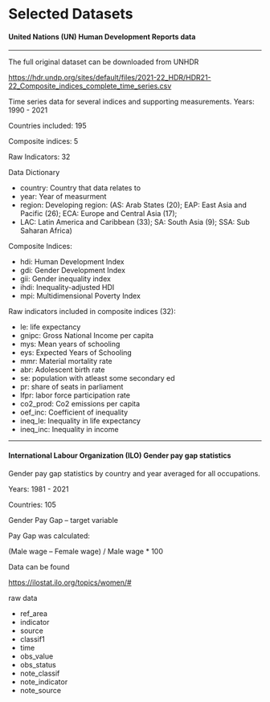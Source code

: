 # Selected Datasets 

#### United Nations (UN) Human Development Reports data
_________________________________________________________________________________
The full original dataset can be downloaded from UNHDR 

https://hdr.undp.org/sites/default/files/2021-22_HDR/HDR21-22_Composite_indices_complete_time_series.csv

Time series data for several indices and supporting measurements.
Years: 1990 - 2021

Countries included: 195

Composite indices: 5

Raw Indicators: 32

Data Dictionary
* country: Country that data relates to
* year: Year of measurment
* region: Developing region: (AS: Arab States (20); EAP: East Asia and Pacific (26); ECA: Europe and Central Asia (17); 
* LAC: Latin America and Caribbean (33); SA: South Asia (9); SSA: Sub Saharan Africa)

Composite Indices:
* hdi: Human Development Index
* gdi: Gender Development Index
* gii: Gender inequality index
* ihdi: Inequality-adjusted HDI
* mpi: Multidimensional Poverty Index

Raw indicators included in composite indices (32):
* le: life expectancy
* gnipc: Gross National Income per capita
* mys: Mean years of schooling
* eys: Expected Years of Schooling
* mmr: Material mortality rate
* abr: Adolescent birth rate
* se: population with atleast some secondary ed
* pr: share of seats in parliament
* lfpr: labor force participation rate
* co2_prod: Co2 emissions per capita
* oef_inc: Coefficient of inequality
* ineq_le: Inequality in life expectancy
* ineq_inc: Inequality in income

_________________________________________________________________________________
#### International Labour Organization (ILO) Gender pay gap statistics
Gender pay gap statistics by country and year averaged for all occupations.

Years: 1981 - 2021

Countries: 105

Gender Pay Gap – target variable

Pay Gap was calculated: 

(Male wage – Female wage) / Male wage * 100

Data can be found 

https://ilostat.ilo.org/topics/women/#

raw data
* ref_area
* indicator
* source
* classif1
* time
* obs_value
* obs_status
* note_classif
* note_indicator
* note_source
